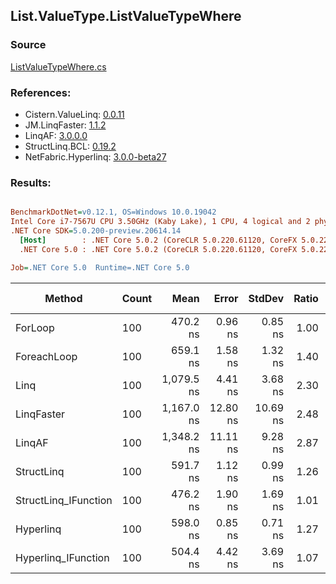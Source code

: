 ﻿## List.ValueType.ListValueTypeWhere

### Source
[ListValueTypeWhere.cs](../LinqBenchmarks/List/ValueType/ListValueTypeWhere.cs)

### References:
- Cistern.ValueLinq: [0.0.11](https://www.nuget.org/packages/Cistern.ValueLinq/0.0.11)
- JM.LinqFaster: [1.1.2](https://www.nuget.org/packages/JM.LinqFaster/1.1.2)
- LinqAF: [3.0.0.0](https://www.nuget.org/packages/LinqAF/3.0.0.0)
- StructLinq.BCL: [0.19.2](https://www.nuget.org/packages/StructLinq.BCL/0.19.2)
- NetFabric.Hyperlinq: [3.0.0-beta27](https://www.nuget.org/packages/NetFabric.Hyperlinq/3.0.0-beta27)

### Results:
``` ini

BenchmarkDotNet=v0.12.1, OS=Windows 10.0.19042
Intel Core i7-7567U CPU 3.50GHz (Kaby Lake), 1 CPU, 4 logical and 2 physical cores
.NET Core SDK=5.0.200-preview.20614.14
  [Host]        : .NET Core 5.0.2 (CoreCLR 5.0.220.61120, CoreFX 5.0.220.61120), X64 RyuJIT
  .NET Core 5.0 : .NET Core 5.0.2 (CoreCLR 5.0.220.61120, CoreFX 5.0.220.61120), X64 RyuJIT

Job=.NET Core 5.0  Runtime=.NET Core 5.0  

```
|               Method | Count |       Mean |    Error |   StdDev | Ratio | RatioSD |  Gen 0 | Gen 1 | Gen 2 | Allocated |
|--------------------- |------ |-----------:|---------:|---------:|------:|--------:|-------:|------:|------:|----------:|
|              ForLoop |   100 |   470.2 ns |  0.96 ns |  0.85 ns |  1.00 |    0.00 |      - |     - |     - |         - |
|          ForeachLoop |   100 |   659.1 ns |  1.58 ns |  1.32 ns |  1.40 |    0.00 |      - |     - |     - |         - |
|                 Linq |   100 | 1,079.5 ns |  4.41 ns |  3.68 ns |  2.30 |    0.01 | 0.0648 |     - |     - |     136 B |
|           LinqFaster |   100 | 1,167.0 ns | 12.80 ns | 10.69 ns |  2.48 |    0.02 | 2.4433 |     - |     - |    5112 B |
|               LinqAF |   100 | 1,348.2 ns | 11.11 ns |  9.28 ns |  2.87 |    0.02 |      - |     - |     - |         - |
|           StructLinq |   100 |   591.7 ns |  1.12 ns |  0.99 ns |  1.26 |    0.00 | 0.0153 |     - |     - |      32 B |
| StructLinq_IFunction |   100 |   476.2 ns |  1.90 ns |  1.69 ns |  1.01 |    0.00 |      - |     - |     - |         - |
|            Hyperlinq |   100 |   598.0 ns |  0.85 ns |  0.71 ns |  1.27 |    0.00 |      - |     - |     - |         - |
|  Hyperlinq_IFunction |   100 |   504.4 ns |  4.42 ns |  3.69 ns |  1.07 |    0.01 |      - |     - |     - |         - |
